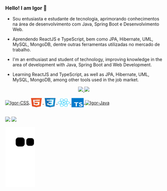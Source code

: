 ### Hello! I am Igor 👋



- Sou entusiasta e estudante de tecnologia, aprimorando conhecimentos na área de desenvolvimento com Java, Spring Boot e Desenvolvimento Web.
- Aprendendo ReactJS e TypeScript, bem como JPA, Hibernate, UML, MySQL, MongoDB, dentre outras ferramentas utilizadas no mercado de trabalho.

- I'm an enthusiast and student of technology, improving knowledge in the area of ​​development with Java, Spring Boot and Web Development.
- Learning ReactJS and TypeScript, as well as JPA, Hibernate, UML, MySQL, MongoDB, among other tools used in the job market.

<div align="center">
  <a href="https://github.com/Achette">
  <img height="180em" src="https://github-readme-stats.vercel.app/api?username=Achette&show_icons=true&theme=dark&include_all_commits=true&count_private=true"/>
  <img height="180em" src="https://github-readme-stats.vercel.app/api/top-langs/?username=Achette&layout=compact&langs_count=7&theme=dark"/>
</div>
</div>
<div style="display: inline_block"><br>
  <img img align="center" alt="Igor-CSS" height="30" width="40" src="https://cdn.jsdelivr.net/gh/devicons/devicon/icons/javascript/javascript-original.svg" />  
  <img align="center" alt="Igor-HTML" height="30" width="40" src="https://raw.githubusercontent.com/devicons/devicon/master/icons/html5/html5-original.svg">
  <img align="center" alt="Igor-CSS" height="30" width="40" src="https://raw.githubusercontent.com/devicons/devicon/master/icons/css3/css3-original.svg">
  <img align="center" alt="Rafa-React" height="30" width="40" src="https://raw.githubusercontent.com/devicons/devicon/master/icons/react/react-original.svg">
  <img align="center" alt="Igor-Ts" height="30" width="40" src="https://raw.githubusercontent.com/devicons/devicon/master/icons/typescript/typescript-plain.svg">
  <img align="center" alt="Igor-Java" height="30" width="40" src="https://cdn.jsdelivr.net/gh/devicons/devicon/icons/java/java-original.svg" />
</div>

##

<div> 
  <a href = "mailto:iggys.achete@gmail.com"><img src="https://img.shields.io/badge/-Gmail-%23333?style=for-the-badge&logo=gmail&logoColor=white" target="_blank"></a>
  <a href="https://www.linkedin.com/in/igor-achete/" target="_blank"><img src="https://img.shields.io/badge/-LinkedIn-%230077B5?style=for-the-badge&logo=linkedin&logoColor=white" target="_blank"></a> 
 
  ![Snake animation](https://github.com/Achette/Achette/blob/output/github-contribution-grid-snake.svg)
 
</div>
